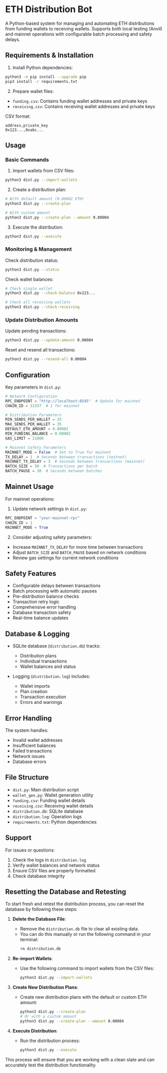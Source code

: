 # ETH Distribution Bot

A Python-based system for managing and automating ETH distributions from funding wallets to receiving wallets. Supports both local testing (Anvil) and mainnet operations with configurable batch processing and safety delays.

## Requirements & Installation

1. Install Python dependencies:
```bash
python3 -m pip install --upgrade pip
pip3 install -r requirements.txt
```

2. Prepare wallet files:
- `funding.csv`: Contains funding wallet addresses and private keys
- `receiving.csv`: Contains receiving wallet addresses and private keys

CSV format:
```csv
address,private_key
0x123...,0xabc...
```

## Usage

### Basic Commands

1. Import wallets from CSV files:
```bash
python3 dist.py --import-wallets
```

2. Create a distribution plan:
```bash
# With default amount (0.00002 ETH)
python3 dist.py --create-plan

# With custom amount
python3 dist.py --create-plan --amount 0.00004
```

3. Execute the distribution:
```bash
python3 dist.py --execute
```

### Monitoring & Management

Check distribution status:
```bash
python3 dist.py --status
```

Check wallet balances:
```bash
# Check single wallet
python3 dist.py --check-balance 0x123...

# Check all receiving wallets
python3 dist.py --check-receiving
```

### Update Distribution Amounts

Update pending transactions:
```bash
python3 dist.py --update-amount 0.00004
```

Reset and resend all transactions:
```bash
python3 dist.py --resend-all 0.00004
```

## Configuration

Key parameters in `dist.py`:

```python
# Network Configuration
RPC_ENDPOINT = "http://localhost:8545"  # Update for mainnet
CHAIN_ID = 31337  # 1 for mainnet

# Distribution Parameters
MIN_SENDS_PER_WALLET = 25
MAX_SENDS_PER_WALLET = 35
DEFAULT_ETH_AMOUNT = 0.00002
MIN_FUNDING_BALANCE = 0.00002
GAS_LIMIT = 21000

# Mainnet Safety Parameters
MAINNET_MODE = False  # Set to True for mainnet
TX_DELAY = 1  # Seconds between transactions (testnet)
MAINNET_TX_DELAY = 3  # Seconds between transactions (mainnet)
BATCH_SIZE = 50  # Transactions per batch
BATCH_PAUSE = 30  # Seconds between batches
```

## Mainnet Usage

For mainnet operations:

1. Update network settings in `dist.py`:
```python
RPC_ENDPOINT = "your-mainnet-rpc"
CHAIN_ID = 1
MAINNET_MODE = True
```

2. Consider adjusting safety parameters:
- Increase `MAINNET_TX_DELAY` for more time between transactions
- Adjust `BATCH_SIZE` and `BATCH_PAUSE` based on network conditions
- Review gas settings for current network conditions

## Safety Features

- Configurable delays between transactions
- Batch processing with automatic pauses
- Pre-distribution balance checks
- Transaction retry logic
- Comprehensive error handling
- Database transaction safety
- Real-time balance updates

## Database & Logging

- SQLite database (`distribution.db`) tracks:
  - Distribution plans
  - Individual transactions
  - Wallet balances and status

- Logging (`distribution.log`) includes:
  - Wallet imports
  - Plan creation
  - Transaction execution
  - Errors and warnings

## Error Handling

The system handles:
- Invalid wallet addresses
- Insufficient balances
- Failed transactions
- Network issues
- Database errors

## File Structure

- `dist.py`: Main distribution script
- `wallet_gen.py`: Wallet generation utility
- `funding.csv`: Funding wallet details
- `receiving.csv`: Receiving wallet details
- `distribution.db`: SQLite database
- `distribution.log`: Operation logs
- `requirements.txt`: Python dependencies

## Support

For issues or questions:
1. Check the logs in `distribution.log`
2. Verify wallet balances and network status
3. Ensure CSV files are properly formatted
4. Check database integrity

## Resetting the Database and Retesting

To start fresh and retest the distribution process, you can reset the database by following these steps:

1. **Delete the Database File**:
   - Remove the `distribution.db` file to clear all existing data.
   - You can do this manually or run the following command in your terminal:
     ```bash
     rm distribution.db
     ```

2. **Re-import Wallets**:
   - Use the following command to import wallets from the CSV files:
     ```bash
     python3 dist.py --import-wallets
     ```

3. **Create New Distribution Plans**:
   - Create new distribution plans with the default or custom ETH amount:
     ```bash
     python3 dist.py --create-plan
     # Or with a custom amount
     python3 dist.py --create-plan --amount 0.00004
     ```

4. **Execute Distribution**:
   - Run the distribution process:
     ```bash
     python3 dist.py --execute
     ```

This process will ensure that you are working with a clean slate and can accurately test the distribution functionality.
